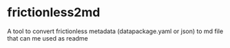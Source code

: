 # frictionless2md
A tool to convert frictionless metadata (datapackage.yaml or json) to md file that can me used as readme
